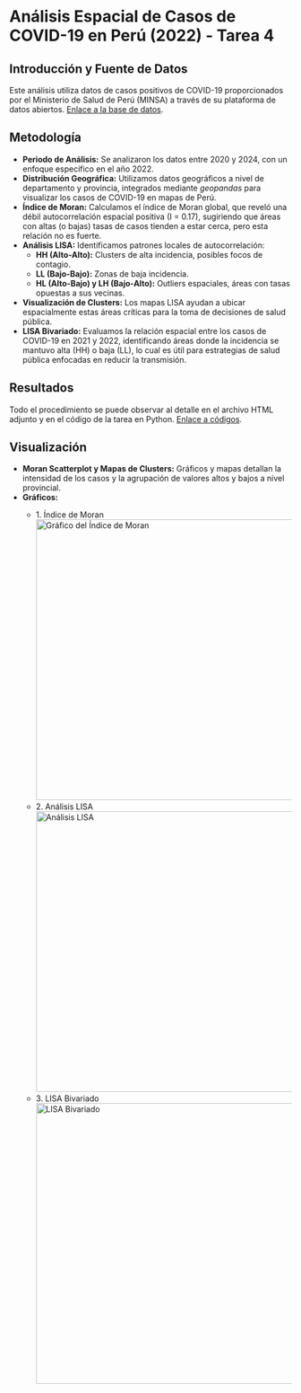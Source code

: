<!DOCTYPE html>
<html lang="es">
<head>
    <meta charset="UTF-8">
    <meta name="viewport" content="width=device-width, initial-scale=1.0">
</head>
<body>

<h1>Análisis Espacial de Casos de COVID-19 en Perú (2022) - Tarea 4</h1>

<h2>Introducción y Fuente de Datos</h2>
<p>
    Este análisis utiliza datos de casos positivos de COVID-19 proporcionados por el Ministerio de Salud de Perú (MINSA) a través de su plataforma de datos abiertos. 
    <a href="https://www.datosabiertos.gob.pe" target="_blank">Enlace a la base de datos</a>.
</p>

<h2>Metodología</h2>
<ul>
    <li><strong>Periodo de Análisis:</strong> Se analizaron los datos entre 2020 y 2024, con un enfoque específico en el año 2022.</li>
    <li><strong>Distribución Geográfica:</strong> Utilizamos datos geográficos a nivel de departamento y provincia, integrados mediante <em>geopandas</em> para visualizar los casos de COVID-19 en mapas de Perú.</li>
    <li><strong>Índice de Moran:</strong> Calculamos el índice de Moran global, que reveló una débil autocorrelación espacial positiva (I = 0.17), sugiriendo que áreas con altas (o bajas) tasas de casos tienden a estar cerca, pero esta relación no es fuerte.</li>
    <li><strong>Análisis LISA:</strong> Identificamos patrones locales de autocorrelación:
        <ul>
            <li><strong>HH (Alto-Alto):</strong> Clusters de alta incidencia, posibles focos de contagio.</li>
            <li><strong>LL (Bajo-Bajo):</strong> Zonas de baja incidencia.</li>
            <li><strong>HL (Alto-Bajo) y LH (Bajo-Alto):</strong> Outliers espaciales, áreas con tasas opuestas a sus vecinas.</li>
        </ul>
    </li>
    <li><strong>Visualización de Clusters:</strong> Los mapas LISA ayudan a ubicar espacialmente estas áreas críticas para la toma de decisiones de salud pública.</li>
    <li><strong>LISA Bivariado:</strong> Evaluamos la relación espacial entre los casos de COVID-19 en 2021 y 2022, identificando áreas donde la incidencia se mantuvo alta (HH) o baja (LL), lo cual es útil para estrategias de salud pública enfocadas en reducir la transmisión.</li>
</ul>

<h2>Resultados</h2>
<p>Todo el procedimiento se puede observar al detalle en el archivo HTML adjunto y en el código de la tarea en Python.
 <a href="[https://www.datosabiertos.gob.pe](https://michaelencalada.github.io/week10_spatial/Tarea4.html)" target="_blank">Enlace a códigos</a>. 
</p>


<h2>Visualización</h2>
<ul>
    <li><strong>Moran Scatterplot y Mapas de Clusters:</strong> Gráficos y mapas detallan la intensidad de los casos y la agrupación de valores altos y bajos a nivel provincial.</li>
    <li><strong>Gráficos:</strong></li>
    <ul>
        <li>1. Índice de Moran <img src="images/moran_index.png" alt="Gráfico del Índice de Moran" width="500"></li>
        <li>2. Análisis LISA <img src="images/lisa_analysis.png" alt="Análisis LISA" width="500"></li>
        <li>3. LISA Bivariado <img src="images/lisa_bivariate.png" alt="LISA Bivariado" width="500"></li>
    </ul>
</ul>

</ul>

</body>
</html>


